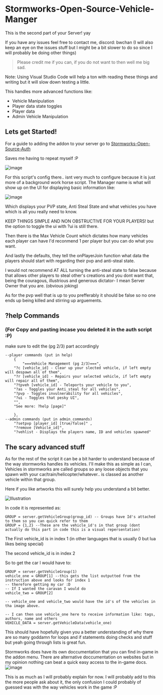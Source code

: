 # Stormworks-Open-Source-Vehicle-Manger

This is the second part of your Server! yay

If you have any issues feel free to contact me, discord: bwchan (I will also keep an eye on the issues stuff but I might be a bit slower to do so since I will probably be doing other things)

> Please credit me if you can, if you do not want to then well me big sad.

Note: Using Visual Studio Code will help a ton with reading these things and writing but it will slow down testing a little.

This handles more advanced functions like:
- Vehicle Manipulation
- Player data state toggles
- Player data
- Admin Vehicle Manipulation

## Lets get Started!

For a guide to adding the addon to your server go to [Stormworks-Open-Source-Auth](https://github.com/Bw-Chan/Stormworks-Open-Source-Auth)

Saves me having to repeat myself :P

![image](https://github.com/user-attachments/assets/d16a959f-61ef-499e-a6f5-d483bed6df3a)

For this script's config there.. isnt very much to configure because it is just more of a background work horse script.
The Manager name is what will show up on the UI for displaying basic information like:

![image](https://github.com/user-attachments/assets/cd2acb31-7758-415b-a727-e6e67506d2f9)

Which displays your PVP state, Anti Steal State and what vehicles you have which is all you really need to know.

KEEP THINGS SIMPLE AND NON OBSTRUCTIVE FOR YOUR PLAYERS! but the option to toggle the ui with ?ui is still there.

Then there is the Max Vehicle Count which dictates how many vehicles each player can have I'd reconmend 1 per player but you can do what you want.

And lastly the defaults, they tell the onPlayerJoin function what data the players should start with regarding their pvp and anti-steal state.

I would not recommend AT ALL turning the anti-steal state to false because that allows other players to steal other's creations and you dont want that, being the couragous, illustrious and generous dictator- I mean Server Owner that you are. (obvious joking)

As for the pvp well that is up to you prefferably it should be false so no one ends up being killed and stirring up arguements.

## ?help Commands
### (For Copy and pasting incase you deleted it in the auth script :P)
make sure to edit the (pg 2/3) part accordingly
```
--player commands (put in help)
	{
		"===Vehicle Management (pg 2/3)===",
 	"?c [vehicle_id] - Clear up your slected vehicle, if left empty will despawn all of them",
	"?r [vehicle_id] - Repairs your selected vehicle, if left empty will repair all of them",
	"?tpveh [vehicle_id] - Teleports your vehicle to you",
	"?as - Toggles your Anti_steal for all vehicles",
	"?pvp - Toggles invulnerability for all vehicles",
	"?ui - Toggles that pesky UI",
	"",
	"See more: ?help [page]"

	},
--admin commands (put in admin_commands)
	"?setpvp [player_id] [true/false]" ,
	"?remove [Vehicle_id]",
	"?vehlist - Displays the players name, ID and vehicles spawned"

```
## The scary advanced stuff

As for the rest of the script it can be a bit harder to understand because of the way stormworks handles its vehicles.
I'll make this as simple as I can, Vehicles in stormworks are called groups so any loose objects that you spawn with your car/train/helicopter/whatever.. is classed as another vehicle within that group.

Here if you like artworks this will surely help you understand a bit better.

![Illustration](https://github.com/user-attachments/assets/8d5b23b8-a701-4c22-9f5e-5e4b317a92dd)

In code it is represented as: 
```
GROUP = server.getVehicleGroup(group_id) -- Groups have Id's attached to them so you can quick refer to them
GROUP = {1,2} --These are the vehicle_id's in that group (dont actually do this part in code this is a visual repersentation)
```

The First vehicle_id is in index 1 (in other languages that is usually 0 but lua likes being special)

The second vehicle_id is in index 2

So to get the car I would have to:

```
GROUP = server.getVehicleGroup(1)
vehicle_one = GROUP[1] --this gets the list outputted from the instruction above and looks for index 1
-- therefore getting my car :D
-- If I wanted the caravan I would do
vehicle_two = GROUP[2]

-- vehicle_one and vehicle_two would have the id's of the vehicles in tha image above.

-- I can then use vehicle_one here to receive information like: tags, authors, name and others
VEHICLE_DATA = server.getVehicleData(vehicle_one)
```

This should have hopefully given you a better understanding of why there are so many goddamn for loops and if statements doing checks and stuff but yeah going through lists is great fun.

Stormworks does have its own doccumentation that you can find in-game in the addon menu. There are alternative doccumentation on websites but in my opinion nothing can beat a quick easy access to the in-game docs.
![image](https://github.com/user-attachments/assets/a69fb7e5-6656-4a7b-8bb6-d9db3b562ea7)

This is as much as I will probably explain for now. I will probably add to this the more people ask about it, the only confusion I could probably of guessed was with the way vehicles work in the game :P
